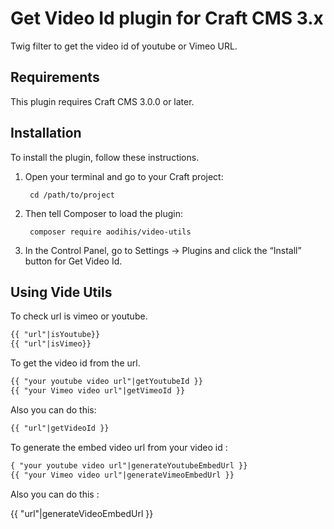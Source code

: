 # Get Video Id plugin for Craft CMS 3.x

Twig filter to get the video id of youtube or Vimeo URL.

## Requirements

This plugin requires Craft CMS 3.0.0 or later.

## Installation

To install the plugin, follow these instructions.

1. Open your terminal and go to your Craft project:

        cd /path/to/project

2. Then tell Composer to load the plugin:

        composer require aodihis/video-utils

3. In the Control Panel, go to Settings → Plugins and click the “Install” button for Get Video Id.

## Using Vide Utils

To check url is vimeo or youtube.
```html
{{ "url"|isYoutube}}
{{ "url"|isVimeo}}
```

To get the video id from the url.
```html
{{ "your youtube video url"|getYoutubeId }}
{{ "your Vimeo video url"|getVimeoId }}
```
Also you can do this:

```html
{{ "url"|getVideoId }}
```
To generate the embed video url from your video id :

```html
{ "your youtube video url"|generateYoutubeEmbedUrl }}
{{ "your Vimeo video url"|generateVimeoEmbedUrl }}
```

Also you can do this : 

{{ "url"|generateVideoEmbedUrl }}
